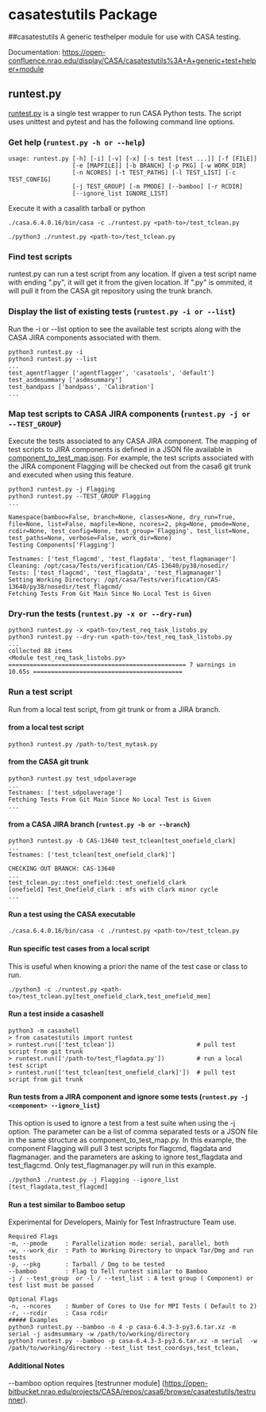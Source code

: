 # casatestutils Package

##casatestutils 
A generic testhelper module for use with CASA testing.

Documentation: https://open-confluence.nrao.edu/display/CASA/casatestutils%3A+A+generic+test+helper+module

## runtest.py
[runtest.py](casatestutils/runtest.py) is a single test wrapper to run CASA Python tests. 
The script uses unittest and pytest and has the following command line options.

### Get help (`runtest.py -h or --help`)
```
usage: runtest.py [-h] [-i] [-v] [-x] [-s test [test ...]] [-f [FILE]]
                  [-e [MAPFILE]] [-b BRANCH] [-p PKG] [-w WORK_DIR]
                  [-n NCORES] [-t TEST_PATHS] [-l TEST_LIST] [-c TEST_CONFIG]
                  [-j TEST_GROUP] [-m PMODE] [--bamboo] [-r RCDIR]
                  [--ignore_list IGNORE_LIST]
```
Execute it with a casalith tarball or python
```
./casa.6.4.0.16/bin/casa -c ./runtest.py <path-to>/test_tclean.py

./python3 ./runtest.py <path-to>/test_tclean.py
```

### Find test scripts
runtest.py can run a test script from any location. If given a test script name with ending ".py",
it will get it from the given location. If ".py" is ommited, it will pull it from the CASA git
repository using the trunk branch.

### Display the list of existing tests (`runtest.py -i or --list`)
Run the -i or --list option to see the available test scripts along with the CASA JIRA
components associated with them.
```
python3 runtest.py -i
python3 runtest.py --list
...
test_agentflagger ['agentflagger', 'casatools', 'default']
test_asdmsummary ['asdmsummary']
test_bandpass ['bandpass', 'Calibration']
...
```
### Map test scripts to CASA JIRA components (`runtest.py -j or --TEST_GROUP`)

Execute the tests associated to any CASA JIRA component. The mapping of test scripts
to JIRA components is defined in a JSON file available in [component_to_test_map.json](casatestutils/component_to_test_map.json).
For example, the test scripts associated with the JIRA component Flagging will be 
checked out from the casa6 git trunk and executed when using this feature.
```
python3 runtest.py -j Flagging
python3 runtest.py --TEST_GROUP Flagging
...

Namespace(bamboo=False, branch=None, classes=None, dry_run=True, file=None, list=False, mapfile=None, ncores=2, pkg=None, pmode=None, rcdir=None, test_config=None, test_group='Flagging', test_list=None, test_paths=None, verbose=False, work_dir=None)
Testing Components['Flagging']

Testnames: ['test_flagcmd', 'test_flagdata', 'test_flagmanager']
Cleaning: /opt/casa/Tests/verification/CAS-13640/py38/nosedir/
Tests: ['test_flagcmd', 'test_flagdata', 'test_flagmanager']
Setting Working Directory: /opt/casa/Tests/verification/CAS-13640/py38/nosedir/test_flagcmd/
Fetching Tests From Git Main Since No Local Test is Given
```

### Dry-run the tests (`runtest.py -x or --dry-run`)
```
python3 runtest.py -x <path-to>/test_req_task_listobs.py
python3 runtest.py --dry-run <path-to>/test_req_task_listobs.py
...
collected 88 items                                                                                                                                                                           
<Module test_req_task_listobs.py>
================================================== 7 warnings in 10.65s ==========================================
```
### Run a test script
Run from a local test script, from git trunk or from a JIRA branch.

#### from a local test script
```
python3 runtest.py /path-to/test_mytask.py
```
#### from the CASA git trunk
```
python3 runtest.py test_sdpolaverage
...
Testnames: ['test_sdpolaverage']
Fetching Tests From Git Main Since No Local Test is Given
...
```
#### from a CASA JIRA branch (`runtest.py -b or --branch`)
```
python3 runtest.py -b CAS-13640 test_tclean[test_onefield_clark]
...
Testnames: ['test_tclean[test_onefield_clark]']

CHECKING OUT BRANCH: CAS-13640
...
test_tclean.py::test_onefield::test_onefield_clark 
[onefield] Test_Onefield_clark : mfs with clark minor cycle  
...
```
#### Run a test using the CASA executable
```
./casa.6.4.0.16/bin/casa -c ./runtest.py <path-to>/test_tclean.py
```
#### Run specific test cases from a local script
This is useful when knowing a priori the name of the test case or class to run.
```
./python3 -c ./runtest.py <path-to>/test_tclean.py[test_onefield_clark,test_onefield_mem]
```

#### Run a test inside a casashell
```
python3 -m casashell
> from casatestutils import runtest
> runtest.run(['test_tclean'])                       # pull test script from git trunk
> runtest.run(['/path-to/test_flagdata.py'])         # run a local test script
> runtest.run(['test_tclean[test_onefield_clark]'])  # pull test script from git trunk
```

#### Run tests from a JIRA component and ignore some tests (`runtest.py -j <component> --ignore_list`)
This option is used to ignore a test from a test suite when using the -j option.
The parameter can be a list of comma separated tests or a JSON file in the same structure as component_to_test_map.py.
In this example, the component Flagging will pull 3 test scripts for flagcmd, flagdata and flagmanager.
and the parameters are asking to ignore test_flagdata and test_flagcmd. Only test_flagmanager.py will run in this example.
```
./python3 ./runtest.py -j Flagging --ignore_list [test_flagdata,test_flagcmd]
```

#### Run a test similar to Bamboo setup
Experimental for Developers, Mainly for Test Infrastructure Team use.

```
Required Flags
-m, --pmode     : Parallelization mode: serial, parallel, both
-w, --work_dir  : Path to Working Directory to Unpack Tar/Dmg and run tests
-p, --pkg       : Tarball / Dmg to be tested
--bamboo        : Flag to Tell runtest similar to Bamboo
-j / --test_group  or -l / --test_list : A test group ( Component) or test list must be passed 

Optional Flags
-n, --ncores    : Number of Cores to Use for MPI Tests ( Default to 2)
-r, --rcdir     : Casa rcdir 
##### Examples
python3 runtest.py --bamboo -n 4 -p casa-6.4.3-3-py3.6.tar.xz -m serial -j asdmsummary -w /path/to/working/directory
python3 runtest.py --bamboo -p casa-6.4.3-3-py3.6.tar.xz -m serial  -w /path/to/working/directory --test_list test_coordsys,test_tclean,

```

#### Additional Notes

--bamboo option requires [testrunner module] (https://open-bitbucket.nrao.edu/projects/CASA/repos/casa6/browse/casatestutils/testrunner). 

